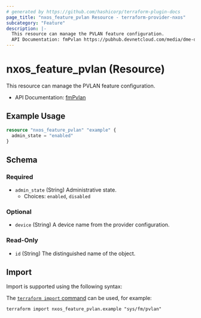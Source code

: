 ```yaml
---
# generated by https://github.com/hashicorp/terraform-plugin-docs
page_title: "nxos_feature_pvlan Resource - terraform-provider-nxos"
subcategory: "Feature"
description: |-
  This resource can manage the PVLAN feature configuration.
  API Documentation: fmPvlan https://pubhub.devnetcloud.com/media/dme-docs-10-2-2/docs/Feature%20Management/fm:Pvlan/
---
```


# nxos_feature_pvlan (Resource)

This resource can manage the PVLAN feature configuration.

- API Documentation: [fmPvlan](https://pubhub.devnetcloud.com/media/dme-docs-10-2-2/docs/Feature%20Management/fm:Pvlan/)

## Example Usage

```terraform
resource "nxos_feature_pvlan" "example" {
  admin_state = "enabled"
}
```

<!-- schema generated by tfplugindocs -->
## Schema

### Required

- `admin_state` (String) Administrative state.
  - Choices: `enabled`, `disabled`

### Optional

- `device` (String) A device name from the provider configuration.

### Read-Only

- `id` (String) The distinguished name of the object.

## Import

Import is supported using the following syntax:

The [`terraform import` command](https://developer.hashicorp.com/terraform/cli/commands/import) can be used, for example:

```shell
terraform import nxos_feature_pvlan.example "sys/fm/pvlan"
```
